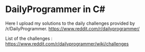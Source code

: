 # DailyProgrammer in C#
Here I upload my solutions to the daily challenges provided by /r/DailyProgrammer.
https://www.reddit.com/r/dailyprogrammer/

List of the challenges : 
https://www.reddit.com/r/dailyprogrammer/wiki/challenges
